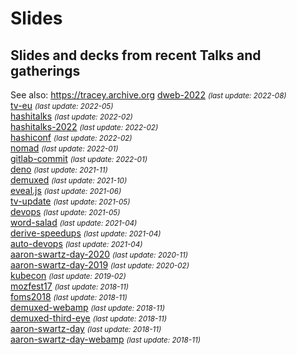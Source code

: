 # Slides
## Slides and decks from recent Talks and gatherings

See also: <a href="https://tracey.archive.org/">https://tracey.archive.org</a>
[dweb-2022](https://traceypooh.github.io/slides/dweb-2022)	<small><i>(last update: 2022-08)</i></small><br>
[tv-eu](https://traceypooh.github.io/slides/tv-eu)	<small><i>(last update: 2022-05)</i></small><br>
[hashitalks](https://traceypooh.github.io/slides/hashitalks)	<small><i>(last update: 2022-02)</i></small><br>
[hashitalks-2022](https://traceypooh.github.io/slides/hashitalks-2022)	<small><i>(last update: 2022-02)</i></small><br>
[hashiconf](https://traceypooh.github.io/slides/hashiconf)	<small><i>(last update: 2022-02)</i></small><br>
[nomad](https://traceypooh.github.io/slides/nomad)	<small><i>(last update: 2022-01)</i></small><br>
[gitlab-commit](https://traceypooh.github.io/slides/gitlab-commit)	<small><i>(last update: 2022-01)</i></small><br>
[deno](https://traceypooh.github.io/slides/deno)	<small><i>(last update: 2021-11)</i></small><br>
[demuxed](https://traceypooh.github.io/slides/demuxed)	<small><i>(last update: 2021-10)</i></small><br>
[eveal.js](https://traceypooh.github.io/slides/eveal.js)	<small><i>(last update: 2021-06)</i></small><br>
[tv-update](https://traceypooh.github.io/slides/tv-update)	<small><i>(last update: 2021-05)</i></small><br>
[devops](https://traceypooh.github.io/slides/devops)	<small><i>(last update: 2021-05)</i></small><br>
[word-salad](https://traceypooh.github.io/slides/word-salad)	<small><i>(last update: 2021-04)</i></small><br>
[derive-speedups](https://traceypooh.github.io/slides/derive-speedups)	<small><i>(last update: 2021-04)</i></small><br>
[auto-devops](https://traceypooh.github.io/slides/auto-devops)	<small><i>(last update: 2021-04)</i></small><br>
[aaron-swartz-day-2020](https://traceypooh.github.io/slides/aaron-swartz-day-2020)	<small><i>(last update: 2020-11)</i></small><br>
[aaron-swartz-day-2019](https://traceypooh.github.io/slides/aaron-swartz-day-2019)	<small><i>(last update: 2020-02)</i></small><br>
[kubecon](https://traceypooh.github.io/slides/kubecon)	<small><i>(last update: 2019-02)</i></small><br>
[mozfest17](https://traceypooh.github.io/slides/mozfest17)	<small><i>(last update: 2018-11)</i></small><br>
[foms2018](https://traceypooh.github.io/slides/foms2018)	<small><i>(last update: 2018-11)</i></small><br>
[demuxed-webamp](https://traceypooh.github.io/slides/demuxed-webamp)	<small><i>(last update: 2018-11)</i></small><br>
[demuxed-third-eye](https://traceypooh.github.io/slides/demuxed-third-eye)	<small><i>(last update: 2018-11)</i></small><br>
[aaron-swartz-day](https://traceypooh.github.io/slides/aaron-swartz-day)	<small><i>(last update: 2018-11)</i></small><br>
[aaron-swartz-day-webamp](https://traceypooh.github.io/slides/aaron-swartz-day-webamp)	<small><i>(last update: 2018-11)</i></small><br>
